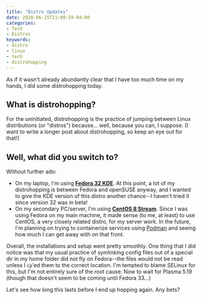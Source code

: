 ```yaml
---
title: "Distro Updates"
date: 2020-06-25T21:09:59-04:00
categories:
- Tech
- Distros
keywords:
- distro
- linux
- tech
- distrohopping
---
```

As if it wasn\'t already abundantly clear that I have too much time on my hands, I did some distrohopping today.

## What is distrohopping?

For the uninitiated, distrohopping is the practice of jumping between Linux distributions (or \"distros\") because... well, because you can, I suppose. (I want to write a longer post about distrohopping, so keep an eye out for that!)

## Well, what did you switch to?

Without further ado:

* On my laptop, I\'m using [**Fedora 32 KDE**](https://spins.fedoraproject.org/kde/). At this point, a lot of my distrohopping is between Fedora and openSUSE anyway, and I wanted to give the KDE version of this distro another chance--I haven\'t tried it since version 32 was in beta!
* On my secondary PC/server, I\'m using [**CentOS 8 Stream**](https://www.centos.org/stream/). Since I was using Fedora on my main machine, it made sense (to me, at least) to use CentOS, a very closely related distro, for my server work. In the future, I\'m planning on trying to containerize services using [Podman](https://podman.io/) and seeing how much I can get away with on that front.

Overall, the installations and setup went pretty smoothly. One thing that I did notice was that my usual practice of symlinking config files out of a special dir in my home folder did not fly on Fedora--the files would not be read unless I `cp`\'ed them to the correct location. I\'m tempted to blame SELinux for this, but I\'m not entirely sure of the root cause. Now to wait for Plasma 5.19 (though that doesn\'t seem to be coming until Fedora 33...)

Let\'s see how long this lasts before I end up hopping again. Any bets?
